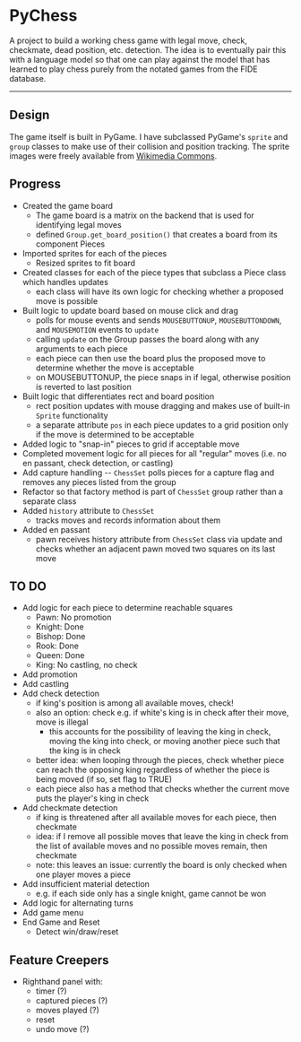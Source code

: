 # PyChess

A project to build a working chess game with legal move, check, checkmate, dead position, etc. detection. The idea is to eventually pair this with a language model so that one can play against the model that has learned to play chess purely from the notated games from the FIDE database.
____

## Design

The game itself is built in PyGame. I have subclassed PyGame's `sprite` and `group` classes to make use of their collision and position tracking. The sprite images were freely available from [Wikimedia Commons](https://commons.wikimedia.org/wiki/Category:PNG_chess_pieces/Standard_transparent).

## Progress

- Created the game board 
    - The game board is a matrix on the backend that is used for identifying legal moves
    - defined `Group.get_board_position()` that creates a board from its component Pieces
- Imported sprites for each of the pieces
    - Resized sprites to fit board
- Created classes for each of the piece types that subclass a Piece class which handles updates
    - each class will have its own logic for checking whether a proposed move is possible
- Built logic to update board based on mouse click and drag
    - polls for mouse events and sends `MOUSEBUTTONUP`, `MOUSEBUTTONDOWN`, and `MOUSEMOTION` events to `update`
    - calling `update` on the Group passes the board along with any arguments to each piece
    - each piece can then use the board plus the proposed move to determine whether the move is acceptable
    - on MOUSEBUTTONUP, the piece snaps in if legal, otherwise position is reverted to last position
- Built logic that differentiates rect and board position
    - rect position updates with mouse dragging and makes use of built-in `Sprite` functionality
    - a separate attribute `pos` in each piece updates to a grid position only if the move is determined to be acceptable
- Added logic to "snap-in" pieces to grid if acceptable move
- Completed movement logic for all pieces for all "regular" moves (i.e. no en passant, check detection, or castling)
- Add capture handling -- `ChessSet` polls pieces for a capture flag and removes any pieces listed from the group
- Refactor so that factory method is part of `ChessSet` group rather than a separate class
- Added `history` attribute to `ChessSet`
    - tracks moves and records information about them 
- Added en passant
    - pawn receives history attribute from `ChessSet` class via update and checks whether an adjacent pawn moved two squares on its last move

## TO DO

- Add logic for each piece to determine reachable squares
    - Pawn: No promotion
    - Knight: Done
    - Bishop: Done
    - Rook: Done
    - Queen: Done
    - King: No castling, no check
- Add promotion
- Add castling
- Add check detection
    - if king's position is among all available moves, check!
    - also an option: check e.g. if white's king is in check after their move, move is illegal
        - this accounts for the possibility of leaving the king in check, moving the king into check, or moving another piece such that the king is in check
    - better idea: when looping through the pieces, check whether piece can reach the opposing king regardless of whether the piece is being moved (if so, set flag to TRUE) 
    - each piece also has a method that checks whether the current move puts the player's king in check
- Add checkmate detection
    - if king is threatened after all available moves for each piece, then checkmate
    -  idea: if I remove all possible moves that leave the king in check from the list of available moves and no possible moves remain, then checkmate
    - note: this leaves an issue: currently the board is only checked when one player moves a piece
- Add insufficient material detection
    - e.g. if each side only has a single knight, game cannot be won
- Add logic for alternating turns
- Add game menu
- End Game and Reset
    - Detect win/draw/reset

## Feature Creepers

- Righthand panel with:
    - timer (?)
    - captured pieces (?)
    - moves played (?)
    - reset
    - undo move (?)